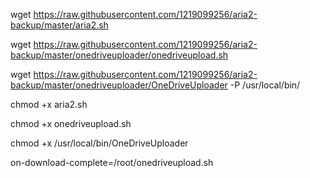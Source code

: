 wget https://raw.githubusercontent.com/1219099256/aria2-backup/master/aria2.sh

wget https://raw.githubusercontent.com/1219099256/aria2-backup/master/onedriveuploader/onedriveupload.sh

wget https://raw.githubusercontent.com/1219099256/aria2-backup/master/onedriveuploader/OneDriveUploader -P /usr/local/bin/

chmod +x aria2.sh

chmod +x onedriveupload.sh

chmod +x /usr/local/bin/OneDriveUploader

on-download-complete=/root/onedriveupload.sh
